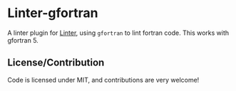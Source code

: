 # Linter-gfortran

A linter plugin for [Linter](https://github.com/AtomLinter/Linter), using
`gfortran` to lint fortran code. This works with gfortran 5.

## License/Contribution

Code is licensed under MIT, and contributions are very welcome!
